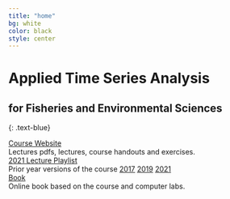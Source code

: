 ```yaml
---
title: "home"
bg: white
color: black
style: center
---
```

# Applied Time Series Analysis
## for Fisheries and Environmental Sciences
{: .text-blue}

<div id="coursescontainer">
<div id="coursesbox">
<a class="boxlinks"  href="https://atsa-es.github.io/atsa/">Course Website</a><br>
Lectures pdfs, lectures, course handouts and exercises. <br><a href="https://www.youtube.com/playlist?list=PLA5yNsxyt7sC3B4qhj_sMgGWqWWaSerq-">2021 Lecture Playlist</a><br>
Prior year versions of the course <a class="boxlinks" href="https://atsa-es.github.io/atsa2017/">2017</a> <a class="boxlinks" href="https://atsa-es.github.io/atsa2019/">2019</a> <a class="boxlinks" href="https://atsa-es.github.io/atsa2021/">2021</a>
</div>
<div id="coursesbox">
<a class="boxlinks" href="https://atsa-es.github.io/atsa-labs/">Book</a><br>
Online book based on the course and computer labs.<br>
</div>
</div>
